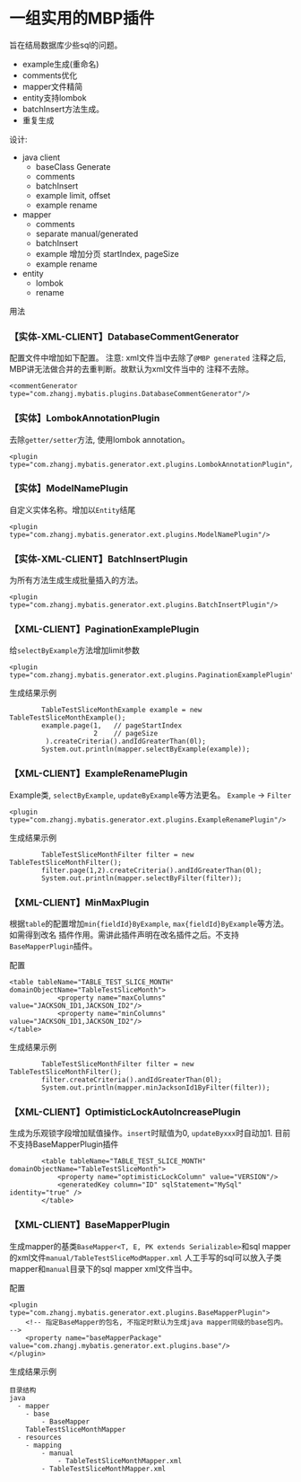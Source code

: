 # 一组实用的MBP插件
旨在结局数据库少些sql的问题。
* example生成(重命名)
* comments优化
* mapper文件精简
* entity支持lombok
* batchInsert方法生成。
* 重复生成

设计:

* java client
    * baseClass Generate
    * comments
    * batchInsert
    * example limit, offset
    * example rename
* mapper
    * comments
    * separate manual/generated
    * batchInsert
    * example 增加分页 startIndex, pageSize
    * example rename
* entity
    * lombok
    * rename


用法

### 【实体-XML-CLIENT】DatabaseCommentGenerator
配置文件中增加如下配置。 注意: xml文件当中去除了`@MBP generated` 注释之后, MBP讲无法做合并的去重判断。故默认为xml文件当中的
注释不去除。


```
<commentGenerator type="com.zhangj.mybatis.plugins.DatabaseCommentGenerator"/>
```

### 【实体】LombokAnnotationPlugin
去除`getter/setter`方法, 使用lombok annotation。

```
<plugin type="com.zhangj.mybatis.generator.ext.plugins.LombokAnnotationPlugin"/>
```

### 【实体】ModelNamePlugin
自定义实体名称。增加以`Entity`结尾

```
<plugin type="com.zhangj.mybatis.generator.ext.plugins.ModelNamePlugin"/>
```

### 【实体-XML-CLIENT】BatchInsertPlugin
为所有方法生成生成批量插入的方法。

```
<plugin type="com.zhangj.mybatis.generator.ext.plugins.BatchInsertPlugin"/>
```

### 【XML-CLIENT】PaginationExamplePlugin
给`selectByExample`方法增加limit参数

```
<plugin type="com.zhangj.mybatis.generator.ext.plugins.PaginationExamplePlugin"/>
```

生成结果示例

```
        TableTestSliceMonthExample example = new TableTestSliceMonthExample();
        example.page(1,   // pageStartIndex
                     2    // pageSize
         ).createCriteria().andIdGreaterThan(0l);
        System.out.println(mapper.selectByExample(example));
```

### 【XML-CLIENT】ExampleRenamePlugin
Example类, `selectByExample`, `updateByExample`等方法更名。 `Example` -> `Filter`

```
<plugin type="com.zhangj.mybatis.generator.ext.plugins.ExampleRenamePlugin"/>
```

生成结果示例

```
        TableTestSliceMonthFilter filter = new TableTestSliceMonthFilter();
        filter.page(1,2).createCriteria().andIdGreaterThan(0l);
        System.out.println(mapper.selectByFilter(filter));
```

### 【XML-CLIENT】MinMaxPlugin
根据`table`的配置增加`min{fieldId}ByExample`, `max{fieldId}ByExample`等方法。如需得到改名
插件作用。需讲此插件声明在改名插件之后。不支持`BaseMapperPlugin`插件。

配置

```
<table tableName="TABLE_TEST_SLICE_MONTH" domainObjectName="TableTestSliceMonth">
            <property name="maxColumns" value="JACKSON_ID1,JACKSON_ID2"/>
            <property name="minColumns" value="JACKSON_ID1,JACKSON_ID2"/>
</table>
```

生成结果示例

```
        TableTestSliceMonthFilter filter = new TableTestSliceMonthFilter();
        filter.createCriteria().andIdGreaterThan(0l);
        System.out.println(mapper.minJacksonId1ByFilter(filter));
```

### 【XML-CLIENT】OptimisticLockAutoIncreasePlugin
生成为乐观锁字段增加赋值操作。`insert`时赋值为0, `updateByxxx`时自动加1. 目前不支持BaseMapperPlugin插件

```
        <table tableName="TABLE_TEST_SLICE_MONTH" domainObjectName="TableTestSliceMonth">
            <property name="optimisticLockColumn" value="VERSION"/>
            <generatedKey column="ID" sqlStatement="MySql" identity="true" />
        </table>
```

### 【XML-CLIENT】BaseMapperPlugin
生成mapper的基类`BaseMapper<T, E, PK extends Serializable>`和sql mapper的xml文件`manual/TableTestSliceModMapper.xml`
人工手写的sql可以放入子类mapper和`manual`目录下的sql mapper xml文件当中。

配置
```
<plugin type="com.zhangj.mybatis.generator.ext.plugins.BaseMapperPlugin">
    <!-- 指定BaseMapper的包名, 不指定时默认为生成java mapper同级的base包内。 -->
    <property name="baseMapperPackage" value="com.zhangj.mybatis.generator.ext.plugins.base"/>
</plugin>
```

生成结果示例

```
目录结构
java
  - mapper
    - base
        - BaseMapper
    TableTestSliceMonthMapper
  - resources
    - mapping
        - manual
            - TableTestSliceMonthMapper.xml
        - TableTestSliceMonthMapper.xml
```

